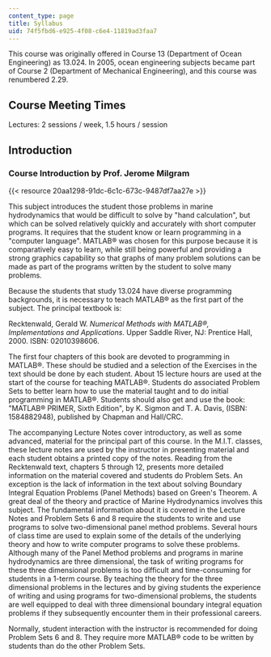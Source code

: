 ```yaml
---
content_type: page
title: Syllabus
uid: 74f5fbd6-e925-4f08-c6e4-11819ad3faa7
---
```


This course was originally offered in Course 13 (Department of Ocean Engineering) as 13.024. In 2005, ocean engineering subjects became part of Course 2 (Department of Mechanical Engineering), and this course was renumbered 2.29.

Course Meeting Times
--------------------

Lectures: 2 sessions / week, 1.5 hours / session

Introduction
------------

### Course Introduction by Prof. Jerome Milgram

{{< resource 20aa1298-91dc-6c1c-673c-9487df7aa27e >}}

This subject introduces the student those problems in marine hydrodynamics that would be difficult to solve by "hand calculation", but which can be solved relatively quickly and accurately with short computer programs. It requires that the student know or learn programming in a "computer language". MATLAB® was chosen for this purpose because it is comparatively easy to learn, while still being powerful and providing a strong graphics capability so that graphs of many problem solutions can be made as part of the programs written by the student to solve many problems.

Because the students that study 13.024 have diverse programming backgrounds, it is necessary to teach MATLAB® as the first part of the subject. The principal textbook is:

Recktenwald, Gerald W. _Numerical Methods with MATLAB®, Implementations and Applications_. Upper Saddle River, NJ: Prentice Hall, 2000. ISBN: 02010398606.

The first four chapters of this book are devoted to programming in MATLAB®. These should be studied and a selection of the Exercises in the text should be done by each student. About 15 lecture hours are used at the start of the course for teaching MATLAB®. Students do associated Problem Sets to better learn how to use the material taught and to do initial programming in MATLAB®. Students should also get and use the book: "MATLAB® PRIMER, Sixth Edition", by K. Sigmon and T. A. Davis, (ISBN: 1584882948), published by Chapman and Hall/CRC.

The accompanying Lecture Notes cover introductory, as well as some advanced, material for the principal part of this course. In the M.I.T. classes, these lecture notes are used by the instructor in presenting material and each student obtains a printed copy of the notes. Reading from the Recktenwald text, chapters 5 through 12, presents more detailed information on the material covered and students do Problem Sets. An exception is the lack of information in the text about solving Boundary Integral Equation Problems (Panel Methods) based on Green's Theorem. A great deal of the theory and practice of Marine Hydrodynamics involves this subject. The fundamental information about it is covered in the Lecture Notes and Problem Sets 6 and 8 require the students to write and use programs to solve two-dimensional panel method problems. Several hours of class time are used to explain some of the details of the underlying theory and how to write computer programs to solve these problems. Although many of the Panel Method problems and programs in marine hydrodynamics are three dimensional, the task of writing programs for these three dimensional problems is too difficult and time-consuming for students in a 1-term course. By teaching the theory for the three dimensional problems in the lectures and by giving students the experience of writing and using programs for two-dimensional problems, the students are well equipped to deal with three dimensional boundary integral equation problems if they subsequently encounter them in their professional careers.

Normally, student interaction with the instructor is recommended for doing Problem Sets 6 and 8. They require more MATLAB® code to be written by students than do the other Problem Sets.